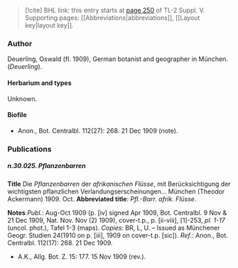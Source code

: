 > [!cite] BHL link: this entry starts at [page 250](https://www.biodiversitylibrary.org/item/103833#page/262/mode/1up) of TL-2 Suppl. V.
> Supporting pages: [[Abbreviations|abbreviations]], [[Layout key|layout key]].

### Author

Deuerling, Oswald (fl. 1909), German botanist and geographer in München. (*Deuerling*).

#### Herbarium and types

Unknown.

#### Biofile

- Anon., Bot. Centralbl. 112(27): 268. 21 Dec 1909 (note).

### Publications

##### n.30.025. Pflanzenbarren

**Title**
Die *Pflanzenbarren* der *afrikanischen Flüsse*, mit Berücksichtigung der wichtigsten pflanzlichen Verlandungserscheinungen... München (Theodor Ackermann) 1909. Oct.
**Abbreviated title**: *Pfl.-Barr. afrik. Flüsse*.

**Notes**
*Publ*.: Aug-Oct 1909 (p. \[iv\] signed Apr 1909, Bot. Centralbl. 9 Nov & 21 Dec 1909, Nat. Nov. Nov (2) 1909), cover-t.p., p. \[ii-viii\], \[1\]-253, *pl. 1-17* (uncol. phot.), Tafel 1-3 (maps).
*Copies*: BR, L, U. – Issued as Münchener Geogr. Studien 24(1910 on p. \[iii\], 1909 on cover-t.p. \[sic\]).
*Ref*.: Anon., Bot. Centralbl. 112(17): 268. 21 Dec 1909.
- A.K., Allg. Bot. Z. 15: 177. 15 Nov 1909 (rev.).

